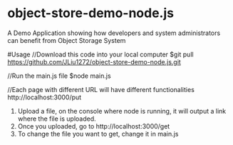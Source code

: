 # object-store-demo-node.js
A Demo Application showing how developers and system administrators can benefit from Object Storage System 

#Usage
//Download this code into your local computer
$git pull https://github.com/JLiu1272/object-store-demo-node.js.git

//Run the main.js file
$node main.js 

//Each page with different URL will have different functionalities 
http://localhost:3000/put 
1) Upload a file, on the console where node is running, it will output a link
   where the file is uploaded. 
2) Once you uploaded, go to http://localhost:3000/get 
3) To change the file you want to get, change it in main.js 